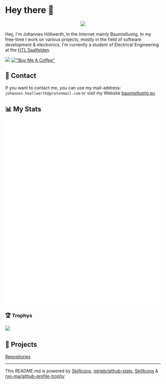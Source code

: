 # Hey there 👋

<p align="center">
  <a href="/technologies.md">
    <img src="https://skillicons.dev/icons?i=js,ts,html,css,cpp,py,java,git,docker,angular,nestjs,arduino,linux,mongodb&perline=7" />
  </a>
</p>

Hey, I'm Johannes Höllwerth, in the Internet mainly Baumistlustig. In my free-time I work on various projects,
      mostly in the field of software development & electronics. I'm currently a student of Electrical Engineering at
      the [HTL Saalfelden](http://htlsaalfelden.at).
      
[![](https://visitcount.itsvg.in/api?id=Baumistlustig&label=Profile%20Views&color=0&icon=0&pretty=true)](https://visitcount.itsvg.in)
 [!["Buy Me A Coffee"](https://www.buymeacoffee.com/assets/img/custom_images/orange_img.png)](https://www.buymeacoffee.com/baumistlustig)

## 📱 Contact
If you want to contact me, you can use my mail-address: `johannes.hoellwerth@protonmail.com` or visit my Website [baumistlustig.eu](https://baumistlustig.eu)

<!--## :computer: Technologies
![Angular](https://img.shields.io/badge/Angular-DD0031?style=for-the-badge&logo=angular&logoColor=white)![Material UI](https://img.shields.io/badge/Material--UI-0081CB?style=for-the-badge&logo=material-ui&logoColor=white)![HTML5](https://img.shields.io/badge/HTML5-E34F26?style=for-the-badge&logo=html5&logoColor=white)![CSS](https://img.shields.io/badge/CSS3-1572B6?style=for-the-badge&logo=css3&logoColor=white)![SASS](https://img.shields.io/badge/Sass-CC6699?style=for-the-badge&logo=sass&logoColor=white)![JavaScript](https://img.shields.io/badge/JavaScript-F7DF1E?style=for-the-badge&logo=javascript&logoColor=black)![NestJS](https://img.shields.io/badge/NestJS-DB7093?style=for-the-badge&logo=nestjs&logoColor=white)![Express.js](https://img.shields.io/badge/Express.js-404D59?style=for-the-badge)![NodeJS](https://img.shields.io/badge/Node.js-43853D?style=for-the-badge&logo=node.js&logoColor=white)![TypeScript](https://img.shields.io/badge/TypeScript-007ACC?style=for-the-badge&logo=typescript&logoColor=white)![MongoDB](https://img.shields.io/badge/MongoDB-4EA94B?style=for-the-badge&logo=mongodb&logoColor=white)![Redis](https://img.shields.io/badge/redis-%23DD0031.svg?&style=for-the-badge&logo=redis&logoColor=white)![Java](https://img.shields.io/badge/Java-ED8B00?style=for-the-badge&logo=java&logoColor=white)![PaperMC](https://img.shields.io/badge/PaperMC-0095D5?style=for-the-badge&logo=paper&logoColor=white)![Velocity](https://img.shields.io/badge/Velocity-000000?style=for-the-badge&logo=paper&logoColor=white)![PopOS](https://img.shields.io/badge/Pop!_OS-48B9C7?style=for-the-badge&logo=Pop!_OS&logoColor=white)![Ubuntu Server](https://img.shields.io/badge/Ubuntu-E95420?style=for-the-badge&logo=ubuntu&logoColor=white)![MongoDB Atlas](https://img.shields.io/badge/MongoDB--Atlas-4EA94B?style=for-the-badge&logo=mongodb&logoColor=white)![Linode](https://img.shields.io/badge/linode-00C300?style=for-the-badge&logo=Matrix&logoColor=white)![Webstorm](https://img.shields.io/badge/WebStorm-007ACC?style=for-the-badge&logo=WebStorm&logoColor=white)![IntelliJ](https://img.shields.io/badge/IntelliJ_IDEA-B22222.svg?style=for-the-badge&logo=intellij-idea&logoColor=white)![VisualStudioCode](https://img.shields.io/badge/Visual_Studio_Code-0078D4?style=for-the-badge&logo=visual%20studio%20code&logoColor=white)![PyCharm](https://img.shields.io/badge/PyCharm-90E59A.svg?&style=for-the-badge&logo=PyCharm&logoColor=white)![Python](https://img.shields.io/badge/Python-3776AB?style=for-the-badge&logo=python&logoColor=white)![GitHub](https://img.shields.io/badge/GitHub-000000?style=for-the-badge&logo=github&logoColor=white)![Docker](https://img.shields.io/badge/Docker-007ACC?style=for-the-badge&logo=docker&logoColor=white)![Git](https://img.shields.io/badge/GIT-E44C30?style=for-the-badge&logo=git&logoColor=white)-->

## 📊 My Stats
<a href="https://www.github.com/Baumistlustig/stats">
 <img src="https://github.com/baumistlustig/stats/blob/master/generated/overview.svg#gh-dark-mode-only" />
 <img src="https://github.com/baumistlustig/stats/blob/master/generated/languages.svg#gh-dark-mode-only" />
</a>

### 🏆 Trophys

![](https://github-profile-trophy.vercel.app/?username=baumistlustig&theme=chalk&no-frame=false&no-bg=true&margin-w=4&row=1)

## 🚧 Projects
[Repositories](https://github.com/Baumistlustig?tab=repositories) 

---

This README.md is powered by [Skillicons](https://skillicons.dev/), [jstrieb/github-stats](https://github.com/jstrieb/github-stats), [SkillIcons](https://github.com/tandpfun/skill-icons#themed-icons) & [ryo-ma/github-profile-trophy](https://github.com/ryo-ma/github-profile-trophy)

